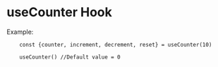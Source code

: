 # useCounter Hook

Example: 
```
    const {counter, increment, decrement, reset} = useCounter(10)
```
```
    useCounter() //Default value = 0
```